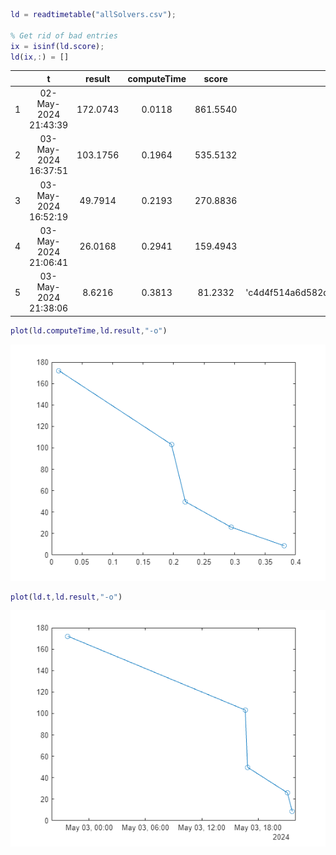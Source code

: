 
```matlab
ld = readtimetable("allSolvers.csv");

% Get rid of bad entries
ix = isinf(ld.score);
ld(ix,:) = []
```
| |t|result|computeTime|score|commit|
|:--:|:--:|:--:|:--:|:--:|:--:|
|1|02-May-2024 21:43:39|172.0743|0.0118|861.5540|'foo'|
|2|03-May-2024 16:37:51|103.1756|0.1964|535.5132|'foo'|
|3|03-May-2024 16:52:19|49.7914|0.2193|270.8836|'foo'|
|4|03-May-2024 21:06:41|26.0168|0.2941|159.4943|'foo'|
|5|03-May-2024 21:38:06|8.6216|0.3813|81.2332|'c4d4f514a6d582d08d8a35b0b32c2a66d40ea3c4'|

```matlab
plot(ld.computeTime,ld.result,"-o")
```

![figure_0.png](report_media/figure_0.png)

```matlab
plot(ld.t,ld.result,"-o")
```

![figure_1.png](report_media/figure_1.png)
